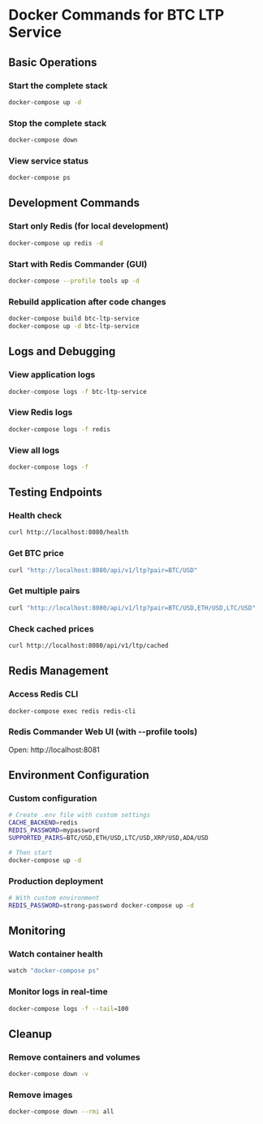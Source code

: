 # Docker Commands for BTC LTP Service

## Basic Operations

### Start the complete stack
```bash
docker-compose up -d
```

### Stop the complete stack
```bash
docker-compose down
```

### View service status
```bash
docker-compose ps
```

## Development Commands

### Start only Redis (for local development)
```bash
docker-compose up redis -d
```

### Start with Redis Commander (GUI)
```bash
docker-compose --profile tools up -d
```

### Rebuild application after code changes
```bash
docker-compose build btc-ltp-service
docker-compose up -d btc-ltp-service
```

## Logs and Debugging

### View application logs
```bash
docker-compose logs -f btc-ltp-service
```

### View Redis logs
```bash
docker-compose logs -f redis
```

### View all logs
```bash
docker-compose logs -f
```

## Testing Endpoints

### Health check
```bash
curl http://localhost:8080/health
```

### Get BTC price
```bash
curl "http://localhost:8080/api/v1/ltp?pair=BTC/USD"
```

### Get multiple pairs
```bash
curl "http://localhost:8080/api/v1/ltp?pair=BTC/USD,ETH/USD,LTC/USD"
```

### Check cached prices
```bash
curl http://localhost:8080/api/v1/ltp/cached
```

## Redis Management

### Access Redis CLI
```bash
docker-compose exec redis redis-cli
```

### Redis Commander Web UI (with --profile tools)
Open: http://localhost:8081

## Environment Configuration

### Custom configuration
```bash
# Create .env file with custom settings
CACHE_BACKEND=redis
REDIS_PASSWORD=mypassword
SUPPORTED_PAIRS=BTC/USD,ETH/USD,LTC/USD,XRP/USD,ADA/USD

# Then start
docker-compose up -d
```

### Production deployment
```bash
# With custom environment
REDIS_PASSWORD=strong-password docker-compose up -d
```

## Monitoring

### Watch container health
```bash
watch "docker-compose ps"
```

### Monitor logs in real-time
```bash
docker-compose logs -f --tail=100
```

## Cleanup

### Remove containers and volumes
```bash
docker-compose down -v
```

### Remove images
```bash
docker-compose down --rmi all
```
